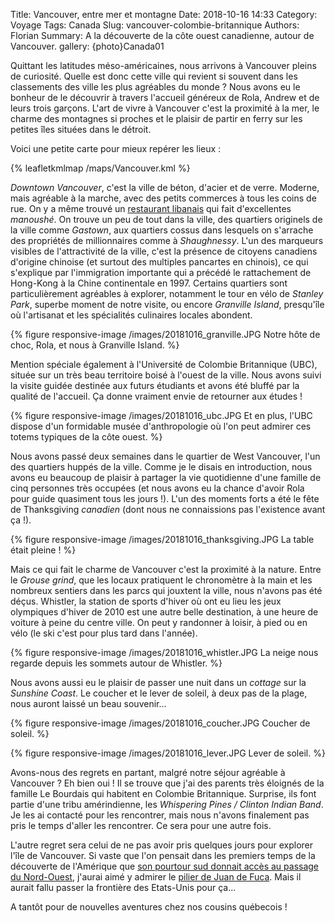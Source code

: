 Title: Vancouver, entre mer et montagne 
Date: 2018-10-16 14:33
Category: Voyage
Tags: Canada
Slug: vancouver-colombie-britannique
Authors: Florian
Summary: A la découverte de la côte ouest canadienne, autour de Vancouver.
gallery: {photo}Canada01

Quittant les latitudes méso-américaines, nous arrivons à Vancouver pleins de curiosité. Quelle est donc cette ville qui revient si souvent dans les classements des ville les plus agréables du monde ? Nous avons eu le bonheur de le découvrir à travers l'accueil généreux de Rola, Andrew et de leurs trois garçons. L'art de vivre à Vancouver c'est la proximité à la mer, le charme des montagnes si proches et le plaisir de partir en ferry sur les petites îles situées dans le détroit. 

Voici une petite carte pour mieux repérer les lieux :

{% leafletkmlmap /maps/Vancouver.kml %}

*Downtown Vancouver*, c'est la ville de béton, d'acier et de verre. Moderne, mais agréable à la marche, avec des petits commerces à tous les coins de rue. On y a même trouvé un [restaurant libanais]({filename}20180523_manger_au_liban.md) qui fait d'excellentes *manoushé*. On trouve un peu de tout dans la ville, des quartiers originels de la ville comme *Gastown*, aux quartiers cossus dans lesquels on s'arrache des propriétés de millionnaires comme à *Shaughnessy*. L'un des marqueurs visibles de l'attractivité de la ville, c'est la présence de citoyens canadiens d'origine chinoise (et surtout des multiples pancartes en chinois), ce qui s'explique par l'immigration importante qui a précédé le rattachement de Hong-Kong à la Chine continentale en 1997. Certains quartiers sont particulièrement agréables à explorer, notamment le tour en vélo de *Stanley Park*, superbe moment de notre visite, ou encore *Granville Island*, presqu'île où l'artisanat et les spécialités culinaires locales abondent.

{% figure responsive-image /images/20181016_granville.JPG Notre hôte de choc, Rola, et nous à Granville Island. %}

Mention spéciale également à l'Université de Colombie Britannique (UBC), située sur un très beau territoire boisé à l'ouest de la ville. Nous avons suivi la visite guidée destinée aux futurs étudiants et avons été bluffé par la qualité de l'accueil. Ça donne vraiment envie de retourner aux études ! 

{% figure responsive-image /images/20181016_ubc.JPG Et en plus, l'UBC dispose d'un formidable musée d'anthropologie où l'on peut admirer ces totems typiques de la côte ouest. %}

Nous avons passé deux semaines dans le quartier de West Vancouver, l'un des quartiers huppés de la ville. Comme je le disais en introduction, nous avons eu beaucoup de plaisir à partager la vie quotidienne d'une famille de cinq personnes très occupées (et nous avons eu la chance d'avoir Rola pour guide quasiment tous les jours !). L'un des moments forts a été le fête de Thanksgiving *canadien* (dont nous ne connaissions pas l'existence avant ça !).

{% figure responsive-image /images/20181016_thanksgiving.JPG La table était pleine ! %} 

Mais ce qui fait le charme de Vancouver c'est la proximité à la nature. Entre le *Grouse grind*, que les locaux pratiquent le chronomètre à la main et les nombreux sentiers dans les parcs qui jouxtent la ville, nous n'avons pas été déçus. Whistler, la station de sports d'hiver où ont eu lieu les jeux olympiques d'hiver de 2010 est une autre belle destination, à une heure de voiture à peine du centre ville. On peut y randonner à loisir, à pied ou en vélo (le ski c'est pour plus tard dans l'année).

{% figure responsive-image /images/20181016_whistler.JPG La neige nous regarde depuis les sommets autour de Whistler. %}

Nous avons aussi eu le plaisir de passer une nuit dans un *cottage* sur la *Sunshine Coast*. Le coucher et le lever de soleil, à deux pas de la plage, nous auront laissé un beau souvenir... 

{% figure responsive-image /images/20181016_coucher.JPG Coucher de soleil. %}

{% figure responsive-image /images/20181016_lever.JPG Lever de soleil. %}

Avons-nous des regrets en partant, malgré notre séjour agréable à Vancouver ? Eh bien oui ! Il se trouve que j'ai des parents très éloignés de la famille Le Bourdais qui habitent en Colombie Britannique. Surprise, ils font partie d'une tribu amérindienne, les *Whispering Pines / Clinton Indian Band*. Je les ai contacté pour les rencontrer, mais nous n'avons finalement pas pris le temps d'aller les rencontrer. Ce sera pour une autre fois. 

L'autre regret sera celui de ne pas avoir pris quelques jours pour explorer l'île de Vancouver. Si vaste que l'on pensait dans les premiers temps de la découverte de l'Amérique que [son pourtour sud donnait accès au passage du Nord-Ouest](https://www.franceinter.fr/emissions/sur-les-epaules-de-darwin/sur-les-epaules-de-darwin-01-octobre-2016), j'aurai aimé y admirer le [pilier de Juan de Fuca](https://fr.wikipedia.org/wiki/Cap_Flattery#/media/File:CapeFlatteryWashington.jpg). Mais il aurait fallu passer la frontière des Etats-Unis pour ça...

A tantôt pour de nouvelles aventures chez nos cousins québecois !